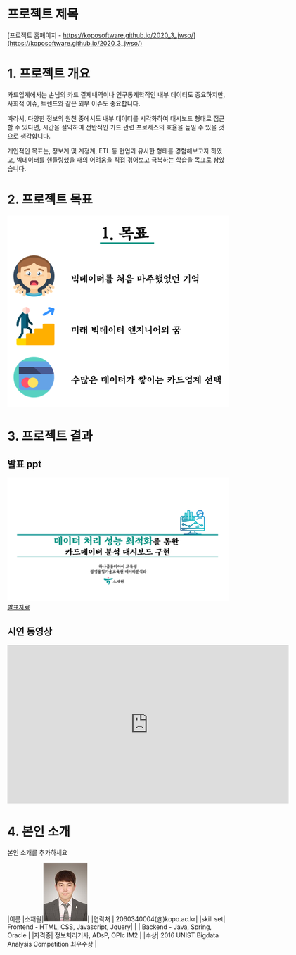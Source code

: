 # 프로젝트 제목

[프로젝트 홈페이지 - https://koposoftware.github.io/2020_3_jwso/](https://koposoftware.github.io/2020_3_jwso/)

# 1. 프로젝트 개요

카드업계에서는 손님의 카드 결제내역이나 인구통계학적인 
 내부 데이터도 중요하지만, 사회적 이슈, 트렌드와 같은
 외부 이슈도 중요합니다.

 따라서, 다양한 정보의 원천 중에서도 내부 데이터를 시각화하여
 대시보드 형태로 접근할 수 있다면, 시간을 절약하여 전반적인
 카드 관련 프로세스의 효율을 높일 수 있을 것으로 생각합니다.

 개인적인 목표는, 정보계 및 계정계, ETL 등 현업과 유사한 
 형태를 경험해보고자 하였고, 빅데이터를 핸들링했을 때의 
 어려움을 직접 겪어보고 극복하는 학습을 목표로 삼았습니다. 

# 2. 프로젝트 목표
   <img src="goal.PNG"/><br>

# 3. 프로젝트 결과

## 발표 ppt 
   <img src="project.jpg"/>[발표자료](/프로젝트.pdf)<br>

## 시연 동영상 

   <iframe id="ytplayer" type="text/html" width="640" height="360" src="https://youtu.be/zs3lhnsFULM" frameborder="0"></iframe>

# 4. 본인 소개

본인 소개를 추가하세요

|이름 |소재원|![picc](/picc.jpg)|
|연락처 | 2060340004(@)kopo.ac.kr|
|skill set| Frontend - HTML, CSS, Javascript, Jquery|
| | Backend - Java, Spring, Oracle |
|자격증| 정보처리기사, ADsP, OPIc IM2  |
|수상| 2016 UNIST Bigdata Analysis Competition 최우수상 |
